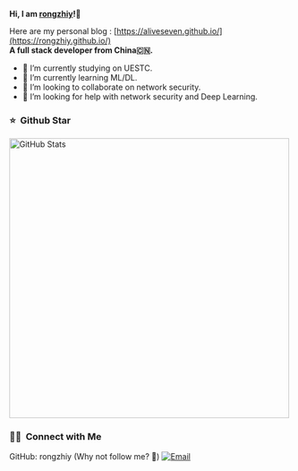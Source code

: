 

<strong>Hi, I am [rongzhiy](https://rongzhiy.github.io/)!👋 </strong>

Here are my personal blog : [https://aliveseven.github.io/](https://rongzhiy.github.io/)
<br/>
<strong>A full stack developer from China🇨🇳. </strong>

<!-- <p align="center">
<br/>
<a href="https://blog.csdn.net/weixin_42386609/">
  <img alt="rongzhiy | CSDN" width="50px" src="https://github.com/rongzhiy/rongzhiy/blob/main/static/csdn.jpeg"/>
</a>
<a href="https://www.zhihu.com/people/a-ze-70-76/">
  <img alt="rongzhiy's zhihu" width="50px" src="https://github.com/rongzhiy/rongzhiy/blob/main/static/zhihu.jpeg" />
</a>
<br>
</p> -->


- 🔭 I’m currently studying on UESTC.
- 🌱 I’m currently learning ML/DL.
- 👯 I’m looking to collaborate on network security.
- 🤔 I’m looking for help with network security and Deep Learning.

### ⭐️ &nbsp;Github Star

<img width="500px"  alt="GitHub Stats" src="https://github-readme-stats.vercel.app/api?username=rongzhiy&count_private=true&show_icons=true"/>


### 🤝🏻 &nbsp;Connect with Me
GitHub: rongzhiy (Why not follow me? 👀)
<a href="mailto:rongzhiy2735@gmail.com"><img alt="Email" src="https://img.shields.io/badge/Email-rongzhiy2735@gmail.com-blue?style=flat-square&logo=gmail"></a>



